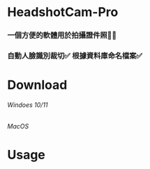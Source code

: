 # HeadshotCam-Pro
### 一個方便的軟體用於拍攝證件照🙍‍♂️



### 自動人臉識別裁切✅ 根據資料庫命名檔案✅

# Download
###### Windoes 10/11
###### MacOS

# Usage




